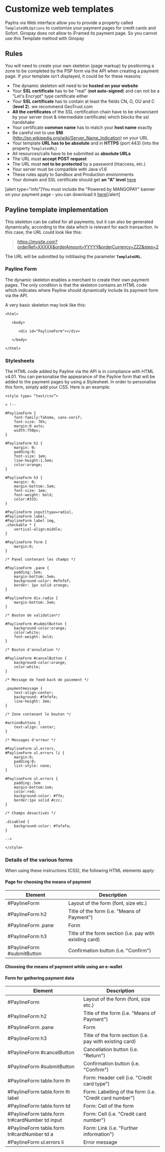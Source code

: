# Customize web templates

PayIns via Web interface allow you to provide a property called `TemplateURLOptions` to customize your payment pages for credit cards and Sofort. Giropay does not allow to iFramed its payment page. So you cannot use this Template method with Giropay

## Rules
You will need to create your own skeleton (page markup) by positioning a zone to be completed by the PSP form via the API when creating a payment page. If your template isn’t displayed, it could be for these reasons:

* The dynamic skeleton will need to be **hosted on your website**
* Your **SSL certificate** has to be "real" (**not auto-signed**) and can not be a "Let's Encrypt" type certificate either
* Your **SSL certificate** has to contain at least the fields CN, O, OU and C (**level 2**). we recommend GeoTrust.com
* **All the certificates** of the SSL certification chain have to be shown/sent by your server (root & intermediate certificate) which blocks the ssl handshake
* Your certificate **common name** has to match your **host name** exactly
* Be careful not to use **SNI** (http://en.wikipedia.org/wiki/Server_Name_Indication) on your URL
* Your template **URL has to be absolute** and in **HTTPS** (port 443) (into the property `TemplateURL`)
* All resources/calls have to be submitted as **absolute URLs**
* The URL must **accept POST request**
* The URL must **not to be protected** by a password (htaccess, etc.)
* Your server must be compatible with Java v1.6
* These rules apply to Sandbox and Production environments
* Your domain and SSL certificate should get **an "A" level** [here](https://www.ssllabs.com/ssltest/)

[alert type="info"]You must include the "Powered by MANGOPAY" banner on your payment page - you can download it [here](https://www.mangopay.com/terms/powered-by-mangopay.png)[/alert]

## Payline template implementation
This skeleton can be called for all payments, but it can also be generated dynamically, according to the data which is relevant for each transaction. In this case, the URL could look like this:

> https://mysite.com?orderRef=XXXXX&orderAmount=YYYYY&orderCurrency=ZZZ&step=2

The URL will be submitted by initiliasing the parameter **`TemplateURL`**.

### Payline Form
The dynamic skeleton enables a merchant to create their own payment pages. The only condition is that the skeleton contains an HTML code which indicates where Payline should dynamically include its payment form via the API.

A very basic skeleton may look like this:

```
<html>

   <body>

      <div id="PaylineForm"></div>

   </body>

</html>
```

### Stylesheets
The HTML code added by Payline via the API is in compliance with HTML v4.01.
You can personalise the appearance of the Payline form that will be added to the payment pages by using a Stylesheet. In order to personalise this form, simply  add your CSS. Here is an example:
```
<style type= “text/css“>

< !--

#PaylineForm {
    font-family:Tahoma, sans-serif;
    font-size: 76%;
    margin:0 auto;
    width:750px;
}

#PaylineForm h2 {
    margin: 0;
    padding:0;
    font-size: 1em;
    line-height:1.5em;
    color:orange;
}

#PaylineForm h3 {
    margin: 0;
    margin-bottom:.5em;
    font-size: 1em;
    font-weight: bold;
    color:#333;
}

#PaylineForm input[type=radio],
#PaylineForm label,
#PaylineForm label img,
.checkable * {
    vertical-align:middle;
}

#PaylineForm form {
    margin:0;
}

/* Panel contenant les champs */

#PaylineForm .pane {
    padding:.5em;
    margin-bottom:.5em;
    background-color: #efefef;
    border: 1px solid orange;
}

#PaylineForm div.radio {
    margin-bottom:.5em;
}

/* Bouton de validation*/

#PaylineForm #submitButton {
    background-color:orange;
    color:white;
    font-weight: bold;
}

/* Bouton d'annulation */

#PaylineForm #cancelButton {
    background-color:orange;
    color:white;
}

/* Message de feed-back de paiement */

.paymentmessage {
    text-align:center;
    background: #fefefe;
    line-height: 3em;
}

/* Zone contenant le bouton */

#actionButtons {
    text-align: center;
}

/* Messages d'erreur */

#PaylineForm ul.errors,
#PaylineForm ul.errors li {
    margin:0;
    padding:0;
    list-style: none;
}

#PaylineForm ul.errors {
    padding:.5em
    margin-bottom:1em;
    color:red;
    background-color: #ffe;
    border:1px solid #ccc;
}

/* Champs désactivés */

.disabled {
    background-color: #fafafa;
}

-->

</style>
```

### Details of the various forms
When using these instructions (CSS), the following HTML elements apply:

#### Page for choosing the means of payment

| Element | Description |
| -------- | -------- |
| #PaylineForm | Layout of the form (font, size etc.)  |
| #PaylineForm h2 | Title of the form (i.e. "Means of Payment") |
| #PaylineForm .pane | Form |
| #PaylineForm h3 | Title of the form section (i.e. pay with existing card) |
| #PaylineForm #submitButton | Confirmation button (i.e. "Confirm") |

#### Choosing the means of payment while using an e-wallet

#### Form for gathering payment data

| Element | Description |
| -------- | -------- |
| #PaylineForm | Layout of the form (font, size etc.)  |
| #PaylineForm h2 | Title of the form (i.e. "Means of Payment") |
| #PaylineForm .pane | Form |
| #PaylineForm h3 | Title of the form section (i.e. pay with existing card) |
| #PaylineForm #cancelButton | Cancellation button (i.e. "Return") |
| #PaylineForm #submitButton | Confirmation button (i.e. "Confirm") |
| #PaylineForm table.form th | Form: Header cell (i.e. "Credit card type") |
| #PaylineForm table.form th label | Form: Labelling of the form (i.e. "Credit card number") |
| #PaylineForm table.form td | Form: Cell of the form |
| #PaylineForm table.form tr#cardNumber td input | Form: Cell (i.e. "Credit card number") |
| #PaylineForm table.form tr#cardNumber td a | Form: Link (i.e. "Further information") |
| #PaylineForm ul.errors li | Error message |